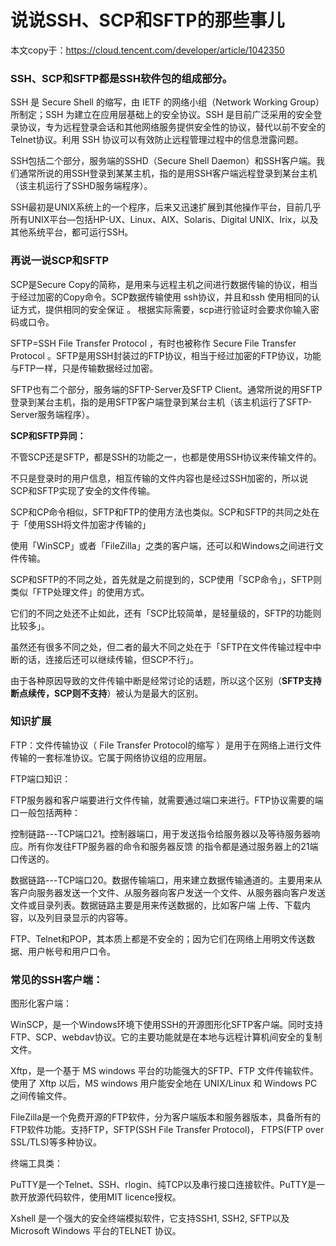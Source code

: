 # 说说SSH、SCP和SFTP的那些事儿



本文copy于：https://cloud.tencent.com/developer/article/1042350



### SSH、SCP和SFTP都是SSH软件包的组成部分。

SSH 是 Secure Shell 的缩写，由 IETF 的网络小组（Network Working Group）所制定；SSH 为建立在应用层基础上的安全协议。SSH 是目前广泛采用的安全登录协议，专为远程登录会话和其他网络服务提供安全性的协议，替代以前不安全的Telnet协议。利用 SSH 协议可以有效防止远程管理过程中的信息泄露问题。

SSH包括二个部分，服务端的SSHD（Secure Shell Daemon）和SSH客户端。我们通常所说的用SSH登录到某某主机，指的是用SSH客户端远程登录到某台主机（该主机运行了SSHD服务端程序）。

SSH最初是UNIX系统上的一个程序，后来又迅速扩展到其他操作平台，目前几乎所有UNIX平台—包括HP-UX、Linux、AIX、Solaris、Digital UNIX、Irix，以及其他系统平台，都可运行SSH。



### 再说一说SCP和SFTP

SCP是Secure Copy的简称，是用来与远程主机之间进行数据传输的协议，相当于经过加密的Copy命令。SCP数据传输使用 ssh协议，并且和ssh 使用相同的认证方式，提供相同的安全保证 。 根据实际需要，scp进行验证时会要求你输入密码或口令。

SFTP=SSH File Transfer Protocol ，有时也被称作 Secure File Transfer Protocol 。SFTP是用SSH封装过的FTP协议，相当于经过加密的FTP协议，功能与FTP一样，只是传输数据经过加密。

SFTP也有二个部分，服务端的SFTP-Server及SFTP Client。通常所说的用SFTP登录到某台主机，指的是用SFTP客户端登录到某台主机（该主机运行了SFTP-Server服务端程序）。

**SCP和SFTP异同：**

不管SCP还是SFTP，都是SSH的功能之一，也都是使用SSH协议来传输文件的。

不只是登录时的用户信息，相互传输的文件内容也是经过SSH加密的，所以说SCP和SFTP实现了安全的文件传输。

SCP和CP命令相似，SFTP和FTP的使用方法也类似。SCP和SFTP的共同之处在于「使用SSH将文件加密才传输的」

使用「WinSCP」或者「FileZilla」之类的客户端，还可以和Windows之间进行文件传输。

SCP和SFTP的不同之处，首先就是之前提到的，SCP使用「SCP命令」，SFTP则类似「FTP处理文件」的使用方式。

它们的不同之处还不止如此，还有「SCP比较简单，是轻量级的，SFTP的功能则比较多」。

虽然还有很多不同之处，但二者的最大不同之处在于「SFTP在文件传输过程中中断的话，连接后还可以继续传输，但SCP不行」。

由于各种原因导致的文件传输中断是经常讨论的话题，所以这个区别（**SFTP支持断点续传，SCP则不支持**）被认为是最大的区别。



### 知识扩展

FTP：文件传输协议（ File Transfer Protocol的缩写 ）是用于在网络上进行文件传输的一套标准协议。它属于网络协议组的应用层。

FTP端口知识：

FTP服务器和客户端要进行文件传输，就需要通过端口来进行。FTP协议需要的端口一般包括两种：

控制链路---TCP端口21。控制器端口，用于发送指令给服务器以及等待服务器响应。所有你发往FTP服务器的命令和服务器反馈 的指令都是通过服务器上的21端口传送的。

数据链路---TCP端口20。数据传输端口，用来建立数据传输通道的。主要用来从客户向服务器发送一个文件、从服务器向客户发送一个文件、从服务器向客户发送文件或目录列表。数据链路主要是用来传送数据的，比如客户端 上传、下载内容，以及列目录显示的内容等。

FTP、Telnet和POP，其本质上都是不安全的；因为它们在网络上用明文传送数据、用户帐号和用户口令。



### 常见的SSH客户端：

图形化客户端：

WinSCP，是一个Windows环境下使用SSH的开源图形化SFTP客户端。同时支持FTP、SCP、webdav协议。它的主要功能就是在本地与远程计算机间安全的复制文件。

Xftp，是一个基于 MS windows 平台的功能强大的SFTP、FTP 文件传输软件。使用了 Xftp 以后，MS windows 用户能安全地在 UNIX/Linux 和 Windows PC 之间传输文件。

FileZilla是一个免费开源的FTP软件，分为客户端版本和服务器版本，具备所有的FTP软件功能。支持FTP，SFTP(SSH File Transfer Protocol)， FTPS(FTP over SSL/TLS)等多种协议。

终端工具类：

PuTTY是一个Telnet、SSH、rlogin、纯TCP以及串行接口连接软件。PuTTY是一款开放源代码软件，使用MIT licence授权。

Xshell 是一个强大的安全终端模拟软件，它支持SSH1, SSH2, SFTP以及Microsoft Windows 平台的TELNET 协议。



